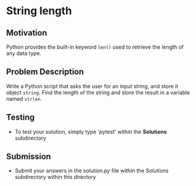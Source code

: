 # String length

## Motivation
Python provides the built-in keyword `len()` used to retrieve the length of any data type. 

## Problem Description
Write a Python script that asks the user for an input string, and store it object `string`.
Find the length of the string and store the result in a variable named `strlen`.

## Testing
* To test your solution, simply type 'pytest' within the **Solutions** subdirectory

## Submission
* Submit your answers in the *solution.py* file within the *Solutions* subdirectory within this directory
